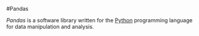 #Pandas

*Pandas* is a software library written for the [Python](/wiki/Python) programming language for data manipulation and analysis.